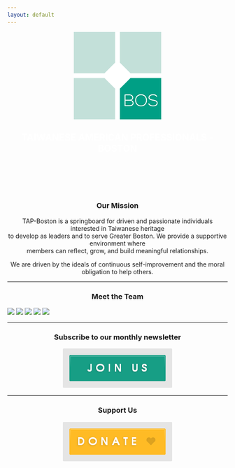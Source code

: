 ```yaml
---
layout: default
---
```

<p align="center">
   <img src="assets/images/tap-logo.png" align="middle">
</p>

<center>
  <h2 style="color:white;">TAIWANESE AMERICAN PROFESSIONALS - BOSTON</h2>
  <br/>
  <br/>
</center>
<br/>
<br/>

<center>
  <h3>Our Mission</h3>
</center>

<p align="center">
TAP-Boston is a springboard for driven and passionate individuals interested in Taiwanese heritage<br/>
to develop as leaders and to serve Greater Boston. We provide a supportive environment where<br/>
members can reflect, grow, and build meaningful relationships.
</p>

<p align="center">
We are driven by the ideals of continuous self-improvement and the moral obligation to help others.
</p>

***

<center>
  <h3>Meet the Team</h3>
</center>

<img src="http://tacl.org/wp-content/uploads/2016/07/BioChyiShin.png"/>
<img src="http://tacl.org/wp-content/uploads/2016/07/BioKarl.png"/>
<img src="http://tacl.org/wp-content/uploads/2016/07/BioLloyd-1.png"/>
<img src="http://tacl.org/wp-content/uploads/2016/07/BioLiMing.png"/>
<img src="http://tacl.org/wp-content/uploads/2016/07/BioAnthony.png"/>

***

<center>
  <h3>Subscribe to our monthly newsletter</h3>
  <a href="#mailmunch-pop-121032" class="subscribeButton">
     <img src="/assets/images/join-us-button.png">
  </a>
</center>

***

<center>
  <h3>Support Us</h3>
    <a href="https://www.paypal.me/tapbos">
      <img src="/assets/images/donate-button.png">
    </a>
</center>